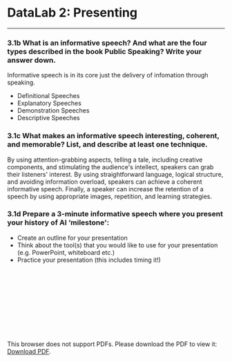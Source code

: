 # DataLab 2: Presenting
---
### 3.1b What is an informative speech? And what are the four types described in the book Public Speaking? Write your answer down.
Informative speech is in its core just the delivery of infomation through speaking.
- Definitional Speeches
- Explanatory Speeches
- Demonstration Speeches
- Descriptive Speeches

### 3.1c What makes an informative speech interesting, coherent, and memorable? List, and describe at least one technique.
By using attention-grabbing aspects, telling a tale, including creative components, and stimulating the audience's intellect, speakers can grab their listeners' interest. By using straightforward language, logical structure, and avoiding information overload, speakers can achieve a coherent informative speech. Finally, a speaker can increase the retention of a speech by using appropriate images, repetition, and learning strategies.

### 3.1d Prepare a 3-minute informative speech where you present your history of AI ‘milestone':
- Create an outline for your presentation
- Think about the tool(s) that you would like to use for your presentation (e.g. PowerPoint, whiteboard etc.)
- Practice your presentation (this includes timing it!)

<object data="https://github.com/RebeccaBorski224315/study-assignments/blob/0569e4afed562f6f38ddb96404b89b1138baf415/Year%201%20-%20Block%20A/presentations/TheGeneralProblemSolver_Presentation.pdf" type="application/pdf" width="700px" height="700px">
    <embed src="https://github.com/RebeccaBorski224315/study-assignments/blob/0569e4afed562f6f38ddb96404b89b1138baf415/Year%201%20-%20Block%20A/presentations/TheGeneralProblemSolver_Presentation.pdf">
        <p>This browser does not support PDFs. Please download the PDF to view it: <a href="https://github.com/RebeccaBorski224315/study-assignments/blob/0569e4afed562f6f38ddb96404b89b1138baf415/Year%201%20-%20Block%20A/presentations/TheGeneralProblemSolver_Presentation.pdf">Download PDF</a>.</p>
    </embed>
</object>
